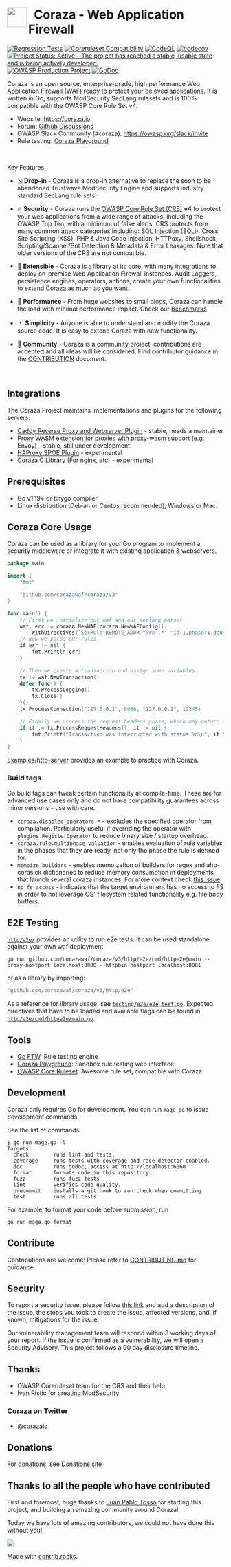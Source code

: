 <h1>
  <img src="https://coraza.io/images/logo_shield_only.png" align="left" height="46px" alt=""/>&nbsp;
  <span>Coraza - Web Application Firewall</span>
</h1>

[![Regression Tests](https://github.com/corazawaf/coraza/actions/workflows/regression.yml/badge.svg)](https://github.com/corazawaf/coraza/actions/workflows/regression.yml)
[![Coreruleset Compatibility](https://img.shields.io/badge/Coreruleset%20Compatibility-100%25-brightgreen)](#)
[![CodeQL](https://github.com/corazawaf/coraza/actions/workflows/codeql-analysis.yml/badge.svg)](https://github.com/corazawaf/coraza/actions/workflows/codeql-analysis.yml)
[![codecov](https://codecov.io/gh/corazawaf/coraza/branch/main/graph/badge.svg?token=6570804ZC7)](https://codecov.io/gh/corazawaf/coraza)
[![Project Status: Active – The project has reached a stable, usable state and is being actively developed.](https://www.repostatus.org/badges/latest/active.svg)](https://www.repostatus.org/#active)
[![OWASP Production Project](https://img.shields.io/badge/owasp-production%20project-brightgreen)](https://owasp.org/www-project-coraza-web-application-firewall)
[![GoDoc](https://godoc.org/github.com/corazawaf/coraza?status.svg)](https://godoc.org/github.com/corazawaf/coraza/v3)

Coraza is an open source, enterprise-grade, high performance Web Application Firewall (WAF) ready to protect your beloved applications. It is written in Go, supports ModSecurity SecLang rulesets and is 100% compatible with the OWASP Core Rule Set v4.

* Website: <https://coraza.io>
* Forum: [Github Discussions](https://github.com/corazawaf/coraza/discussions)
* OWASP Slack Community (#coraza): <https://owasp.org/slack/invite>
* Rule testing: [Coraza Playground](https://playground.coraza.io)

<br/>

Key Features:

* ⇲ **Drop-in** - Coraza is a drop-in alternative to replace the soon to be abandoned Trustwave ModSecurity Engine and supports industry standard SecLang rule sets.

* 🔥 **Security** -  Coraza runs the [OWASP Core Rule Set (CRS)](https://coreruleset.org) **v4** to protect your web applications from a wide range of attacks, including the OWASP Top Ten, with a minimum of false alerts. CRS protects from many common attack categories including: SQL Injection (SQLi), Cross Site Scripting (XSS), PHP & Java Code Injection, HTTPoxy, Shellshock, Scripting/Scanner/Bot Detection & Metadata & Error Leakages. Note that older versions of the CRS are not compatible.

* 🔌 **Extensible** - Coraza is a library at its core, with many integrations to deploy on-premise Web Application Firewall instances. Audit Loggers, persistence engines, operators, actions, create your own functionalities to extend Coraza as much as you want.

* 🚀 **Performance** - From huge websites to small blogs, Coraza can handle the load with minimal performance impact. Check our [Benchmarks](https://coraza.io/docs/reference/benchmarks)

* ﹡ **Simplicity** - Anyone is able to understand and modify the Coraza source code. It is easy to extend Coraza with new functionality.

* 💬 **Community** - Coraza is a community project, contributions are accepted and all ideas will be considered. Find contributor guidance in the [CONTRIBUTION](https://github.com/corazawaf/coraza/blob/v2/master/CONTRIBUTING.md) document.

<br/>

## Integrations

The Coraza Project maintains implementations and plugins for the following servers:

* [Caddy Reverse Proxy and Webserver Plugin](https://github.com/corazawaf/coraza-caddy) - stable, needs a maintainer
* [Proxy WASM extension](https://github.com/corazawaf/coraza-proxy-wasm) for proxies with proxy-wasm support (e.g. Envoy) - stable, still under development
* [HAProxy SPOE Plugin](https://github.com/corazawaf/coraza-spoa) - experimental
* [Coraza C Library (For nginx, etc)](https://github.com/corazawaf/libcoraza) - experimental

## Prerequisites

* Go v1.19+ or tinygo compiler
* Linux distribution (Debian or Centos recommended), Windows or Mac.

## Coraza Core Usage

Coraza can be used as a library for your Go program to implement a security middleware or integrate it with existing application & webservers.

```go
package main

import (
	"fmt"

	"github.com/corazawaf/coraza/v3"
)

func main() {
	// First we initialize our waf and our seclang parser
	waf, err := coraza.NewWAF(coraza.NewWAFConfig().
		WithDirectives(`SecRule REMOTE_ADDR "@rx .*" "id:1,phase:1,deny,status:403"`))
	// Now we parse our rules
	if err != nil {
		fmt.Println(err)
	}

	// Then we create a transaction and assign some variables
	tx := waf.NewTransaction()
	defer func() {
		tx.ProcessLogging()
		tx.Close()
	}()
	tx.ProcessConnection("127.0.0.1", 8080, "127.0.0.1", 12345)

	// Finally we process the request headers phase, which may return an interruption
	if it := tx.ProcessRequestHeaders(); it != nil {
		fmt.Printf("Transaction was interrupted with status %d\n", it.Status)
	}
}

```

[Examples/http-server](./examples/http-server/) provides an example to practice with Coraza.

### Build tags

Go build tags can tweak certain functionality at compile-time. These are for advanced use cases only and do not
have compatibility guarantees across minor versions - use with care.

* `coraza.disabled_operators.*` - excludes the specified operator from compilation. Particularly useful if overriding
the operator with `plugins.RegisterOperator` to reduce binary size / startup overhead.
* `coraza.rule.multiphase_valuation` - enables evaluation of rule variables in the phases that they are ready, not
only the phase the rule is defined for.
* `memoize_builders` - enables memoization of builders for regex and aho-corasick
dictionaries to reduce memory consumption in deployments that launch several coraza
instances. For more context check [this issue](https://github.com/corazawaf/coraza-caddy/issues/76)
* `no_fs_access` - indicates that the target environment has no access to FS in order to not leverage OS' filesystem related functionality e.g. file body buffers.

## E2E Testing

[`http/e2e/`](./http/e2e) provides an utility to run e2e tests.
It can be used standalone against your own waf deployment:

```shell
go run github.com/corazawaf/coraza/v3/http/e2e/cmd/httpe2e@main --proxy-hostport localhost:8080 --httpbin-hostport localhost:8081
```

or as a library by importing:

```go
"github.com/corazawaf/coraza/v3/http/e2e"
```

As a reference for library usage, see [`testing/e2e/e2e_test.go`](./testing/e2e/e2e_test.go).
Expected directives that have to be loaded and available flags can be found in [`http/e2e/cmd/httpe2e/main.go`](./http/e2e/cmd/httpe2e/main.go).

## Tools

* [Go FTW](https://github.com/coreruleset/go-ftw): Rule testing engine
* [Coraza Playground](https://playground.coraza.io/): Sandbox rule testing web interface
* [OWASP Core Ruleset](https://github.com/coreruleset/coreruleset/): Awesome rule set, compatible with Coraza

## Development

Coraza only requires Go for development. You can run `mage.go` to issue development commands.

See the list of commands

```
$ go run mage.go -l
Targets:
  check        runs lint and tests.
  coverage     runs tests with coverage and race detector enabled.
  doc          runs godoc, access at http://localhost:6060
  format       formats code in this repository.
  fuzz         runs fuzz tests
  lint         verifies code quality.
  precommit    installs a git hook to run check when committing
  test         runs all tests.
```

For example, to format your code before submission, run

```shell
go run mage.go format
```

## Contribute

Contributions are welcome! Please refer to [CONTRIBUTING.md](./CONTRIBUTING.md) for guidance.

## Security

To report a security issue, please follow [this link](https://github.com/corazawaf/coraza/security/advisories/new) and add a description of the issue, the steps you took to create the issue, affected versions, and, if known, mitigations for the issue.

Our vulnerability management team will respond within 3 working days of your report. If the issue is confirmed as a vulnerability, we will open a Security Advisory. This project follows a 90 day disclosure timeline.

## Thanks

* OWASP Coreruleset team for the CRS and their help
* Ivan Ristić for creating ModSecurity

### Coraza on Twitter

* [@corazaio](https://twitter.com/corazaio)

## Donations

For donations, see [Donations site](https://owasp.org/donate/?reponame=www-project-coraza-web-application-firewall&title=OWASP+Coraza+Web+Application+Firewall)

## Thanks to all the people who have contributed

First and foremost, huge thanks to [Juan Pablo Tosso](https://twitter.com/jptosso) for starting this project, and building an amazing community around Coraza!

Today we have lots of amazing contributors, we could not have done this without you!

<a href="https://github.com/corazawaf/coraza/graphs/contributors">
  <img src="https://contrib.rocks/image?repo=corazawaf/coraza" />
</a>

Made with [contrib.rocks](https://contrib.rocks).
